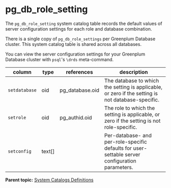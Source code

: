 # pg_db_role_setting 

The `pg_db_role_setting` system catalog table records the default values of server configuration settings for each role and database combination.

There is a single copy of `pg_db_role_settings` per Greenplum Database cluster. This system catalog table is shared across all databases.

You can view the server configuration settings for your Greenplum Database cluster with `psql`'s `\drds` meta-command.

|column|type|references|description|
|------|----|----------|-----------|
|`setdatabase`|oid|pg\_database.oid|The database to which the setting is applicable, or zero if the setting is not database-specific.|
|`setrole`|oid|pg\_authid.oid|The role to which the setting is applicable, or zero if the setting is not role-specific.|
|`setconfig`|text\[\]| |Per-database- and per-role-specific defaults for user-settable server configuration parameters.|

**Parent topic:** [System Catalogs Definitions](../system_catalogs/catalog_ref-html.html)

